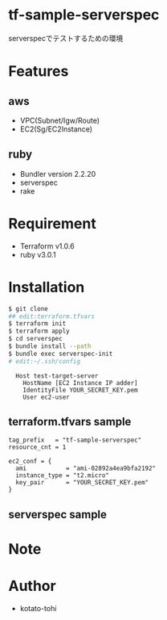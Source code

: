 # tf-sample-serverspec
serverspecでテストするための環境

# Features

## aws 
* VPC(Subnet/Igw/Route)
* EC2(Sg/EC2Instance)

## ruby
* Bundler version 2.2.20
* serverspec
* rake

# Requirement 
* Terraform  v1.0.6
* ruby v3.0.1

# Installation
```zsh
$ git clone
## edit:terraform.tfvars
$ terraform init
$ terraform apply
$ cd serverspec
$ bundle install --path 
$ bundle exec serverspec-init
# edit:~/.ssh/config
```

``` : ~/.ssh/config
  Host test-target-server
    HostName [EC2 Instance IP adder]
    IdentityFile YOUR_SECRET_KEY.pem
    User ec2-user
```

## terraform.tfvars sample

```
tag_prefix   = "tf-sample-serverspec"
resource_cnt = 1

ec2_conf = {
  ami           = "ami-02892a4ea9bfa2192"
  instance_type = "t2.micro"
  key_pair      = "YOUR_SECRET_KEY.pem"
}
```


## serverspec sample

# Note


# Author 
* kotato-tohi